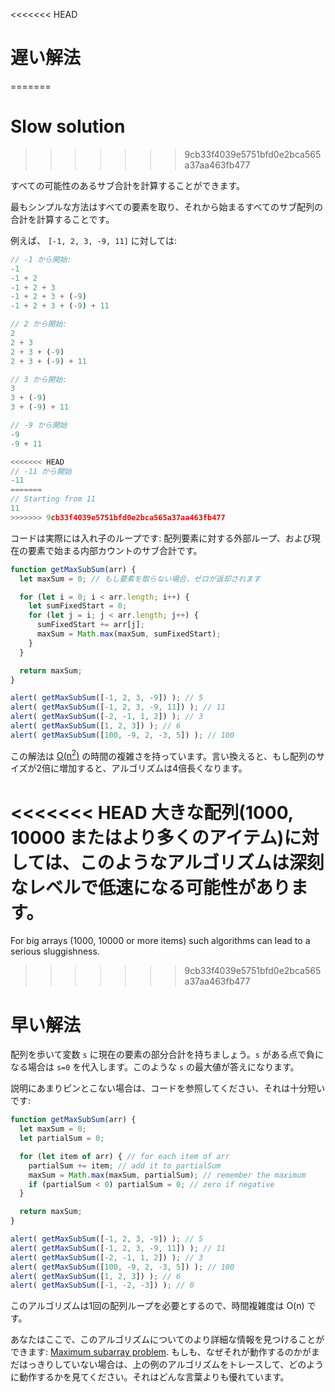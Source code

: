 <<<<<<< HEAD
# 遅い解法
=======
# Slow solution
>>>>>>> 9cb33f4039e5751bfd0e2bca565a37aa463fb477

すべての可能性のあるサブ合計を計算することができます。

最もシンプルな方法はすべての要素を取り、それから始まるすべてのサブ配列の合計を計算することです。

例えば、 `[-1, 2, 3, -9, 11]` に対しては:

```js no-beautify
// -1 から開始:
-1
-1 + 2
-1 + 2 + 3
-1 + 2 + 3 + (-9)
-1 + 2 + 3 + (-9) + 11

// 2 から開始:
2
2 + 3
2 + 3 + (-9)
2 + 3 + (-9) + 11

// 3 から開始:
3
3 + (-9)
3 + (-9) + 11

// -9 から開始
-9
-9 + 11

<<<<<<< HEAD
// -11 から開始
-11
=======
// Starting from 11
11
>>>>>>> 9cb33f4039e5751bfd0e2bca565a37aa463fb477
```

コードは実際には入れ子のループです: 配列要素に対する外部ループ、および現在の要素で始まる内部カウントのサブ合計です。

```js run
function getMaxSubSum(arr) {
  let maxSum = 0; // もし要素を取らない場合、ゼロが返却されます

  for (let i = 0; i < arr.length; i++) {
    let sumFixedStart = 0;
    for (let j = i; j < arr.length; j++) {
      sumFixedStart += arr[j];
      maxSum = Math.max(maxSum, sumFixedStart);
    }
  }

  return maxSum;
}

alert( getMaxSubSum([-1, 2, 3, -9]) ); // 5
alert( getMaxSubSum([-1, 2, 3, -9, 11]) ); // 11
alert( getMaxSubSum([-2, -1, 1, 2]) ); // 3
alert( getMaxSubSum([1, 2, 3]) ); // 6
alert( getMaxSubSum([100, -9, 2, -3, 5]) ); // 100
```

この解法は [O(n<sup>2</sup>)](https://en.wikipedia.org/wiki/Big_O_notation) の時間の複雑さを持っています。言い換えると、もし配列のサイズが2倍に増加すると、アルゴリズムは4倍長くなります。

<<<<<<< HEAD
大きな配列(1000, 10000 またはより多くのアイテム)に対しては、このようなアルゴリズムは深刻なレベルで低速になる可能性があります。
=======
For big arrays (1000, 10000 or more items) such algorithms can lead to a serious sluggishness.
>>>>>>> 9cb33f4039e5751bfd0e2bca565a37aa463fb477

# 早い解法

配列を歩いて変数 `s` に現在の要素の部分合計を持ちましょう。`s` がある点で負になる場合は `s=0` を代入します。このような `s` の最大値が答えになります。

説明にあまりピンとこない場合は、コードを参照してください、それは十分短いです:

```js run demo
function getMaxSubSum(arr) {
  let maxSum = 0;
  let partialSum = 0;

  for (let item of arr) { // for each item of arr
    partialSum += item; // add it to partialSum
    maxSum = Math.max(maxSum, partialSum); // remember the maximum
    if (partialSum < 0) partialSum = 0; // zero if negative
  }

  return maxSum;
}

alert( getMaxSubSum([-1, 2, 3, -9]) ); // 5
alert( getMaxSubSum([-1, 2, 3, -9, 11]) ); // 11
alert( getMaxSubSum([-2, -1, 1, 2]) ); // 3
alert( getMaxSubSum([100, -9, 2, -3, 5]) ); // 100
alert( getMaxSubSum([1, 2, 3]) ); // 6
alert( getMaxSubSum([-1, -2, -3]) ); // 0
```

このアルゴリズムは1回の配列ループを必要とするので、時間複雑度は O(n) です。

あなたはここで、このアルゴリズムについてのより詳細な情報を見つけることができます: [Maximum subarray problem](http://en.wikipedia.org/wiki/Maximum_subarray_problem). もしも、なぜそれが動作するのかがまだはっきりしていない場合は、上の例のアルゴリズムをトレースして、どのように動作するかを見てください。それはどんな言葉よりも優れています。
